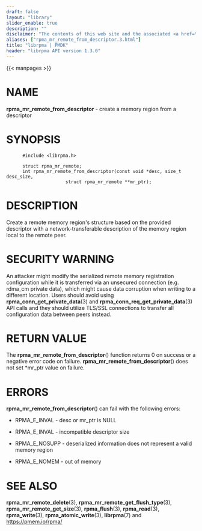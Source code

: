 ```yaml
---
draft: false
layout: "library"
slider_enable: true
description: ""
disclaimer: "The contents of this web site and the associated <a href=\"https://github.com/pmem\">GitHub repositories</a> are BSD-licensed open source."
aliases: ["rpma_mr_remote_from_descriptor.3.html"]
title: "librpma | PMDK"
header: "librpma API version 1.3.0"
---
```

{{< manpages >}}

[comment]: <> (SPDX-License-Identifier: BSD-3-Clause)
[comment]: <> (Copyright 2020-2023, Intel Corporation)

# NAME

**rpma_mr_remote_from_descriptor** - create a memory region from a
descriptor

# SYNOPSIS

          #include <librpma.h>

          struct rpma_mr_remote;
          int rpma_mr_remote_from_descriptor(const void *desc, size_t desc_size,
                          struct rpma_mr_remote **mr_ptr);

# DESCRIPTION

Create a remote memory region\'s structure based on the provided
descriptor with a network-transferable description of the memory region
local to the remote peer.

# SECURITY WARNING

An attacker might modify the serialized remote memory registration
configuration while it is transferred via an unsecured connection (e.g.
rdma_cm private data), which might cause data corruption when writing to
a different location. Users should avoid using
**rpma_conn_get_private_data**(3) and
**rpma_conn_req_get_private_data**(3) API calls and they should utilize
TLS/SSL connections to transfer all configuration data between peers
instead.

# RETURN VALUE

The **rpma_mr_remote_from_descriptor**() function returns 0 on success
or a negative error code on failure.
**rpma_mr_remote_from_descriptor**() does not set \*mr_ptr value on
failure.

# ERRORS

**rpma_mr_remote_from_descriptor**() can fail with the following errors:

-   RPMA_E\_INVAL - desc or mr_ptr is NULL

-   RPMA_E\_INVAL - incompatible descriptor size

-   RPMA_E\_NOSUPP - deserialized information does not represent a valid
    memory region

-   RPMA_E\_NOMEM - out of memory

# SEE ALSO

**rpma_mr_remote_delete**(3), **rpma_mr_remote_get_flush_type**(3),
**rpma_mr_remote_get_size**(3), **rpma_flush**(3), **rpma_read**(3),
**rpma_write**(3), **rpma_atomic_write**(3), **librpma**(7) and
https://pmem.io/rpma/

